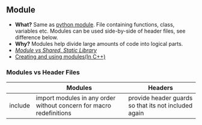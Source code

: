 ## Module
- **What?** Same as [python module](/Languages/ScriptingLanguages/Python/Modules). File containing functions, class, variables etc. Modules can be used side-by-side of header files, see difference below.
- **Why?** Modules help divide large amounts of code into logical parts.
- *[Module vs Shared, Static Library](Modules_vs_Libraries)*
- [Creating and using modules(In C++)](Creating_using_Modules)

### Modules vs Header Files
| | Modules | Headers |
| --- | --- | --- |
| include | import modules in any order without concern for macro redefinitions | provide header guards so that its not included again |
